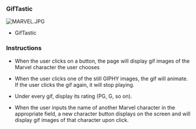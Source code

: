 ### GifTastic

![MARVEL.JPG](https://3b3832722e63ef13df5f-655e11a96f14b2c941c4bc34ef58f583.ssl.cf2.rackcdn.com/product_images_new/TS_Mens_Black_Marvel_Comic_Strip_Logo_T_Shirt_12_99_Print-617-662.jpg)

* GifTastic

### Instructions
 
* When the user clicks on a button, the page will display gif images of the Marvel character the user chooses

* When the user clicks one of the still GIPHY images, the gif will animate. If the user clicks the gif again, it will stop playing.

* Under every gif, display its rating (PG, G, so on).

* When the user inputs the name of another Marvel character in the appropriate field, a new character button displays on the screen and will display gif images of that character upon click.